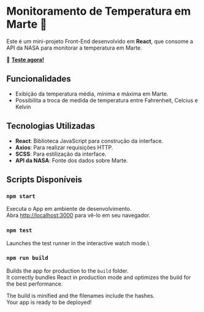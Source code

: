 # Monitoramento de Temperatura em Marte 🚀

Este é um mini-projeto Front-End desenvolvido em **React**, que consome a API da NASA para monitorar a temperatura em Marte. 

🔗 **[Teste agora!](https://mars-weather-report.vercel.app)**  

## Funcionalidades

- Exibição da temperatura média, mínima e máxima em Marte.
- Possibilita a troca  de medida de temperatura entre Fahrenheit, Celcius e Kelvin


## Tecnologias Utilizadas

- **React**: Biblioteca JavaScript para construção da interface.
- **Axios**: Para realizar requisições HTTP.
- **SCSS**: Para estilização da interface.
- **API da NASA**: Fonte dos dados sobre Marte.

## Scripts Disponíveis

### `npm start`

Executa o App em ambiente de desenvolvimento.\
Abra [http://localhost:3000](http://localhost:3000) para vê-lo em seu navegador.

### `npm test`

Launches the test runner in the interactive watch mode.\

### `npm run build`

Builds the app for production to the `build` folder.\
It correctly bundles React in production mode and optimizes the build for the best performance.

The build is minified and the filenames include the hashes.\
Your app is ready to be deployed!
